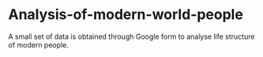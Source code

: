 # Analysis-of-modern-world-people
A small set of data is obtained through Google form to analyse life structure of modern people.
